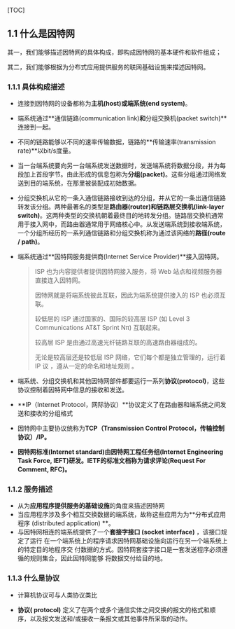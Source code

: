 [TOC]



## 1.1 什么是因特网

其一，我们能够描述因特网的具体构成，即构成因特网的基本硬件和软件组成；

其二，我们能够根据为分布式应用提供服务的联网基础设施来描述因特网。

### 1.1.1 具体构成描述

* 连接到因特网的设备都称为**主机(host)**或**端系统(end system)**。

* 端系统通过**通信链路(communication link)**和**分组交换机(packet switch)**连接到一起。

* 不同的链路能够以不同的速率传输数据，链路的**传输速率(transmission rate)**以bit/s度量。

* 当一台端系统要向另一台端系统发送数据时，发送端系统将数据分段，并为每段加上首段字节。由此形成的信息包称为**分组(packet)**。这些分组通过网络发送到目的端系统，在那里被装配成初始数据。

* 分组交换机从它的一条入通信链路接收到达的分组，并从它的一条出通信链路转发该分组。两种最著名的类型是**路由器(router)**和**链路层交换机(link-layer switch)**。这两种类型的交换机朝着最终目的地转发分组。链路层交换机通常用于接入网中，而路由器通常用于网络核心中。从发送端系统到接收端系统，一个分组所经历的一系列通信链路和分组交换机称为通过该网络的**路径(route / path)**。

* 端系统通过**因特网服务提供商(Internet Service Provider)**接入因特网。

  > ISP 也为内容提供者提供因特网接入服务，将 Web 站点和视频服务器直接连入因特网。
  >
  > 因特网就是将端系统彼此互联，因此为端系统提供接入的 ISP 也必须互联。
  >
  > 较低层的 ISP 通过国家的、国际的较高层 ISP (如 Level 3 Communications AT&T Sprint Nπ) 互联起来。
  >
  > 较高层 ISP 是由通过高速光纤链路互联的高速路由器组成的。
  >
  > 无论是较高层还是较低层 ISP 网络，它们每个都是独立管理的，运行着 IP 议 ，遵从一定的命名和地址规则 。

* 端系统、分组交换机和其他因特网部件都要运行一系列**协议(protocol)**，这些协议控制着因特网中信息的接收和发送。

* **IP（Internet Protocol，网际协议）**协议定义了在路由器和端系统之间发送和接收的分组格式

* 因特网中主要协议统称为**TCP（Transmission Control Protocol，传输控制协议）/IP。**

* **因特网标准(Internet standard)**由因特网工程任务组(Internet Engineering Task Force, IEFT)研发。IETF的标准文档称为**请求评论(Request For Comment, RFC)。**

  

### 1.1.2 服务描述

* 从为**应用程序提供服务的基础设施**的角度来描述因特网
* 当应用程序涉及多个相互交换数据的端系统，故称这些应用为为**分布式应用程序 (distributed application) **。
* 与因特网相连的端系统提供了一个**套接字接口 (socket interface)** ，该接口规定了运行 在一个端系统上的程序请求因特网基础设施向运行在另一个端系统上的特定目的地程序交 付数据的方式。因特网套接字接口是一套发送程序必须遵循的规则集合，因此因特网能够 将数据交付给目的地。

### 1.1.3 什么是协议

* 计算机协议可与人类协议类比

* **协议( protocol)** 定义了在两个或多个通信实体之间交换的报文的格式和顺序，以及报文发送和/或接收一条报文或其他事件所采取的动作。
